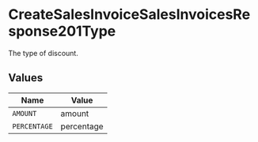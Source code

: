 # CreateSalesInvoiceSalesInvoicesResponse201Type

The type of discount.


## Values

| Name         | Value        |
| ------------ | ------------ |
| `AMOUNT`     | amount       |
| `PERCENTAGE` | percentage   |